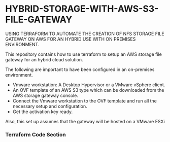 # HYBRID-STORAGE-WITH-AWS-S3-FILE-GATEWAY
USING TERRAFORM TO AUTOMATE THE CREATION OF NFS STORAGE FILE GATEWAY ON AWS FOR AN HYBRID USE WITH  ON PREMISES ENVIRONMENT.

This repository contains how to use terraform to setup an AWS storage file gateway for an hybrid cloud solution.

The following are important to have been configured in an on-premises environment.

* Vmware workstation: A Desktop Hypervisor or a VMware vSphere client.
* An OVF template of an AWS S3 type which can be downloaded from the AWS storage gateway console.
* Connect the Vmware workstation to the OVF template and run all the necessary setup and configuration.
* Get the activation key ready.

Also, this set up assumes that the gateway will be hosted on a VMware ESXi

### Terraform Code Section
